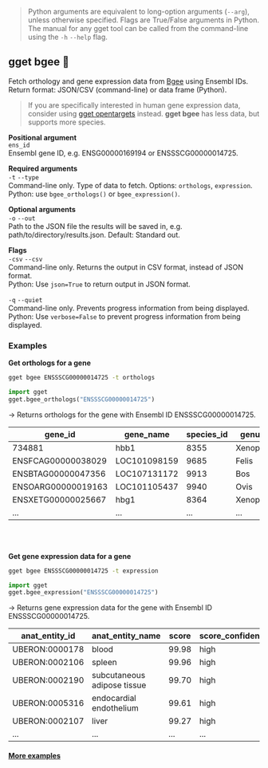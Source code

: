 > Python arguments are equivalent to long-option arguments (`--arg`), unless otherwise specified. Flags are True/False arguments in Python. The manual for any gget tool can be called from the command-line using the `-h` `--help` flag.  
## gget bgee 🐝
Fetch orthology and gene expression data from [Bgee](https://www.bgee.org/) using Ensembl IDs.   
Return format: JSON/CSV (command-line) or data frame (Python).

> If you are specifically interested in human gene expression data, consider using [gget opentargets](./opentargets.md) instead.
> **gget bgee** has less data, but supports more species.

**Positional argument**  
`ens_id`  
Ensembl gene ID, e.g. ENSG00000169194 or ENSSSCG00000014725.

**Required arguments**  
`-t` `--type`  
Command-line only. Type of data to fetch. Options: `orthologs`, `expression`.  
Python: use `bgee_orthologs()` or `bgee_expression()`.

**Optional arguments**  
`-o` `--out`    
Path to the JSON file the results will be saved in, e.g. path/to/directory/results.json. Default: Standard out.

**Flags**   
`-csv` `--csv`  
Command-line only. Returns the output in CSV format, instead of JSON format.  
Python: Use `json=True` to return output in JSON format.

`-q` `--quiet`   
Command-line only. Prevents progress information from being displayed.  
Python: Use `verbose=False` to prevent progress information from being displayed.
  
  
### Examples

**Get orthologs for a gene**

```bash
gget bgee ENSSSCG00000014725 -t orthologs
```

```python
import gget
gget.bgee_orthologs("ENSSSCG00000014725")
```

&rarr; Returns orthologs for the gene with Ensembl ID ENSSSCG00000014725.

| gene_id            | gene_name    | species_id | genus   | species    |
|--------------------|--------------|------------|---------|------------|
| 734881             | hbb1         | 8355       | Xenopus | laevis     |
| ENSFCAG00000038029 | LOC101098159 | 9685       | Felis   | catus      |
| ENSBTAG00000047356 | LOC107131172 | 9913       | Bos     | taurus     |
| ENSOARG00000019163 | LOC101105437 | 9940       | Ovis    | aries      |
| ENSXETG00000025667 | hbg1         | 8364       | Xenopus | tropicalis |
| ...                | ...          | ...        | ...     | ...        |

<br/><br/>

**Get gene expression data for a gene**

```bash
gget bgee ENSSSCG00000014725 -t expression
```
```python
import gget
gget.bgee_expression("ENSSSCG00000014725")
```

&rarr; Returns gene expression data for the gene with Ensembl ID ENSSSCG00000014725.

| anat_entity_id | anat_entity_name            | score | score_confidence | expression_state |
|----------------|-----------------------------|-------|------------------|------------------|
| UBERON:0000178 | blood                       | 99.98 | high             | expressed        |
| UBERON:0002106 | spleen                      | 99.96 | high             | expressed        |
| UBERON:0002190 | subcutaneous adipose tissue | 99.70 | high             | expressed        |
| UBERON:0005316 | endocardial endothelium     | 99.61 | high             | expressed        |
| UBERON:0002107 | liver                       | 99.27 | high             | expressed        |
| ...            | ...                         | ...   | ...              | ...              |

    
#### [More examples](https://github.com/pachterlab/gget_examples)
